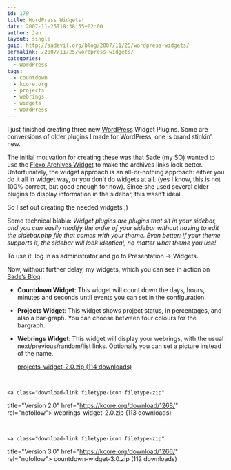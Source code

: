 ```yaml
---
id: 179
title: WordPress Widgets!
date: 2007-11-25T18:38:55+02:00
author: Jan
layout: single
guid: http://sadevil.org/blog/2007/11/25/wordpress-widgets/
permalink: /2007/11/25/wordpress-widgets/
categories:
  - WordPress
tags:
  - countdown
  - kcore.org
  - projects
  - webrings
  - widgets
  - WordPress
---
```

I just finished creating three new <a href="http://www.wordpress.org" target="_blank">WordPress</a> Widget Plugins. Some are conversions of older plugins I made for WordPress, one is brand stinkin&#8217; new.

The initlal motivation for creating these was that Sade (my SO) wanted to use the <a href="http://wordpress.org/extend/plugins/flexo-archives-widget/" target="_blank">Flexo Archives Widget</a> to make the archives links look better. Unfortunately, the widget approach is an all-or-nothing approach: either you do it all in widget way, or you don&#8217;t do widgets at all. (yes I know, this is not 100% correct, but good enough for now). Since she used several older plugins to display information in the sidebar, this wasn&#8217;t ideal.

So I set out creating the needed widgets ;)

Some technical blabla: _Widget plugins are plugins that sit in your sidebar, and you can easily modify the order of your sidebar without having to edit the sidebar.php file that comes with your theme. Even better: if your theme supports it, the sidebar will look identical, no matter what theme you use!_

To use it, log in as administrator and go to Presentation -> Widgets.

Now, without further delay, my widgets, which you can see in action on <a href="http://sade.sadevil.org/blog/" target="_blank">Sade&#8217;s Blog</a>:

  * **Countdown Widget**: This widget will count down the days, hours, minutes and seconds until events you can set in the configuration.
  * **Projects Widget**: This widget shows project status, in percentages, and also a bar-graph. You can choose between four colours for the bargraph.
  * **Webrings Widget**: This widget will display your webrings, with the usual next/previous/random/list links. Optionally you can set a picture instead of the name.


	<a class="download-link filetype-icon filetype-zip"
   title="Version 2.0" href="https://kcore.org/download/1271/" rel="nofollow"> projects-widget-2.0.zip (114 downloads) </a> 

&nbsp;


	<a class="download-link filetype-icon filetype-zip"
   title="Version 2.0" href="https://kcore.org/download/1268/" rel="nofollow"> webrings-widget-2.0.zip (113 downloads) </a> 

&nbsp;


	<a class="download-link filetype-icon filetype-zip"
   title="Version 3.0" href="https://kcore.org/download/1266/" rel="nofollow"> countdown-widget-3.0.zip (112 downloads) </a>